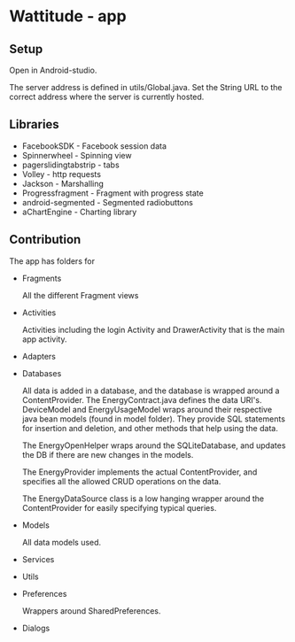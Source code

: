 Wattitude - app
===============

Setup
-----

Open in Android-studio.

The server address is defined in utils/Global.java. Set the String URL to the correct address
where the server is currently hosted.

Libraries
---------

* FacebookSDK - Facebook session data
* Spinnerwheel - Spinning view
* pagerslidingtabstrip - tabs
* Volley - http requests
* Jackson - Marshalling
* Progressfragment - Fragment with progress state
* android-segmented - Segmented radiobuttons
* aChartEngine - Charting library

Contribution
------------

The app has folders for
* Fragments
    
    All the different Fragment views

* Activities

    Activities including the login Activity and DrawerActivity that is the main app activity.

* Adapters
* Databases

    All data is added in a database, and the database is wrapped around a ContentProvider.
    The EnergyContract.java defines the data URI's. DeviceModel and EnergyUsageModel wraps around
    their respective java bean models (found in model folder). They provide SQL statements for insertion
    and deletion, and other methods that help using the data. 
    
    The EnergyOpenHelper wraps around the SQLiteDatabase, and updates the DB if there are new changes 
    in the models. 
    
    The EnergyProvider implements the actual ContentProvider, and specifies all the allowed CRUD 
    operations on the data.
     
    The EnergyDataSource class is a low hanging wrapper around the ContentProvider for easily specifying 
    typical queries.

* Models
    
    All data models used.
    
* Services
* Utils
* Preferences

    Wrappers around SharedPreferences.

* Dialogs



